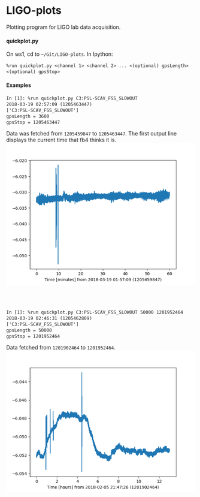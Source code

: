 # LIGO-plots
Plotting program for LIGO lab data acquisition.

#### quickplot.py

On ws1, cd to `~/Git/LIGO-plots`. In Ipython: 
```
%run quickplot.py <channel 1> <channel 2> ... <(optional) gpsLength> <(optional) gpsStop>
```

#### Examples
```
In [1]: %run quickplot.py C3:PSL-SCAV_FSS_SLOWOUT
2018-03-19 02:57:09 (1205463447)
['C3:PSL-SCAV_FSS_SLOWOUT']
gpsLength = 3600
gpsStop = 1205463447
```
Data was fetched from `1205459847` to `1205463447`. The first output line displays the current time that fb4 thinks it is.
![alt text][graph2]

<br></br>
```
In [1]: %run quickplot.py C3:PSL-SCAV_FSS_SLOWOUT 50000 1201952464
2018-03-19 02:46:31 (1205462809)
['C3:PSL-SCAV_FSS_SLOWOUT']
gpsLength = 50000
gpsStop = 1201952464
```
Data fetched from `1201902464` to `1201952464`. 
![alt text][graph1]


[graph1]: https://github.com/shufay/LIGO-plots/blob/master/figures/Figure_1.png
[graph2]: https://github.com/shufay/LIGO-plots/blob/master/figures/Figure_2.png
